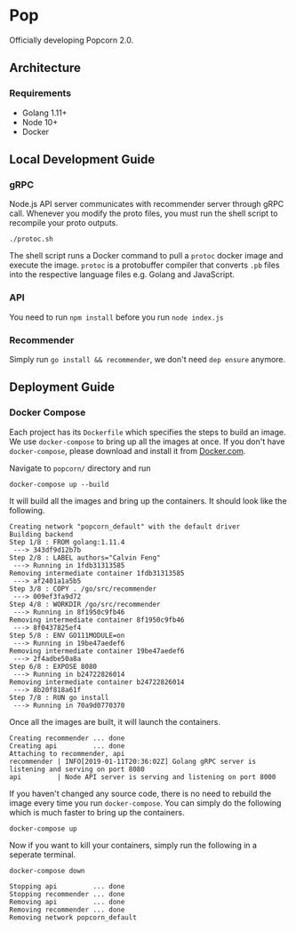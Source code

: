 # Pop

Officially developing Popcorn 2.0.

## Architecture

### Requirements

- Golang 1.11+
- Node 10+
- Docker

## Local Development Guide

### gRPC

Node.js API server communicates with recommender server through gRPC call. Whenever you modify the
proto files, you must run the shell script to recompile your proto outputs.

    ./protoc.sh

The shell script runs a Docker command to pull a `protoc` docker image and execute the image. `protoc`
is a protobuffer compiler that converts `.pb` files into the respective language files e.g. Golang
and JavaScript.

### API

You need to run `npm install` before you run `node index.js`

### Recommender

Simply run `go install && recommender`, we don't need `dep ensure` anymore.

## Deployment Guide

### Docker Compose

Each project has its `Dockerfile` which specifies the steps to build an image. We use `docker-compose`
to bring up all the images at once. If you don't have `docker-compose`, please download and install
it from [Docker.com][1].

Navigate to `popcorn/` directory and run

    docker-compose up --build

It will build all the images and bring up the containers. It should look like the following.

```text
Creating network "popcorn_default" with the default driver
Building backend
Step 1/8 : FROM golang:1.11.4
 ---> 343df9d12b7b
Step 2/8 : LABEL authors="Calvin Feng"
 ---> Running in 1fdb31313585
Removing intermediate container 1fdb31313585
 ---> af2401a1a5b5
Step 3/8 : COPY . /go/src/recommender
 ---> 009ef3fa9d72
Step 4/8 : WORKDIR /go/src/recommender
 ---> Running in 8f1950c9fb46
Removing intermediate container 8f1950c9fb46
 ---> 8f0437825ef4
Step 5/8 : ENV GO111MODULE=on
 ---> Running in 19be47aedef6
Removing intermediate container 19be47aedef6
 ---> 2f4adbe50a8a
Step 6/8 : EXPOSE 8080
 ---> Running in b24722826014
Removing intermediate container b24722826014
 ---> 8b20f818a61f
Step 7/8 : RUN go install
 ---> Running in 70a9d0770370
```

Once all the images are built, it will launch the containers.

```text
Creating recommender ... done
Creating api         ... done
Attaching to recommender, api
recommender | INFO[2019-01-11T20:36:02Z] Golang gRPC server is listening and serving on port 8080
api         | Node API server is serving and listening on port 8000
```

If you haven't changed any source code, there is no need to rebuild the image every time you run
`docker-compose`. You can simply do the following which is much faster to bring up the containers.

    docker-compose up

Now if you want to kill your containers, simply run the following in a seperate terminal.

    docker-compose down

```text
Stopping api         ... done
Stopping recommender ... done
Removing api         ... done
Removing recommender ... done
Removing network popcorn_default
```

[1]:https://docs.docker.com/compose/install/